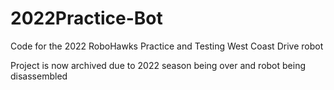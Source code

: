 # 2022Practice-Bot
Code for the 2022 RoboHawks Practice and Testing West Coast Drive robot


Project is now archived due to 2022 season being over and robot being disassembled 
